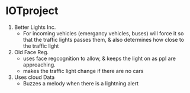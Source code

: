 # IOTproject

1. Better Lights Inc.
     - For incoming vehicles (emergancy vehicles, buses) will force it so that the traffic lights passes them, & also determines how close to the traffic light
2. Old Face Reg.
     - uses face regcognition to allow, & keeps the light on as ppl are approaching.
     - makes the traffic light change if there are no cars
3. Uses cloud Data
     - Buzzes a melody when there is a lightning alert
